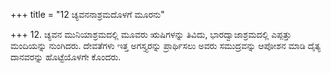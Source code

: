 +++
title = "12 ಚ್ಯವನನಾಶ್ರಮದೊಳಗೆ ಮೂರನು"

+++
12. ಚ್ಯವನ ಮುನಿಯಾಶ್ರಮದಲ್ಲಿ ಮೂವರು ಋಷಿಗಳನ್ನು ತಿವಿದು, ಭಾರದ್ವಾಜಾಶ್ರಮದಲ್ಲಿ ಎಪ್ಪತ್ತು ಮಂದಿಯನ್ನು ನುಂಗಿದರು. ದೇವತೆಗಳು ಇತ್ತ ಅಗಸ್ತ್ಯರನ್ನು ಪ್ರಾರ್ಥಿಸಲು ಅವರು ಸಮುದ್ರವನ್ನು ಆಪೋಶನ ಮಾಡಿ ದೈತ್ಯ ದಾನವರನ್ನು ಹೊಟ್ಟೆಯೊಳಗೇ ಕೊಂದರು.